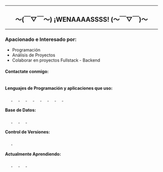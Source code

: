 <link rel="stylesheet" type='text/css' href="https://cdn.jsdelivr.net/gh/devicons/devicon@latest/devicon.min.css" />

<hr/>
<h2 align="center" style="font-weight: bold;">〜(￣▽￣〜) ¡WENAAAASSSS! (〜￣▽￣)〜</h2>
<hr/>

<h3>Apacionado e Interesado por:</h3>
<ul>
  <li>Programación</li>
  <li>Análisis de Proyectos</li>
  <li>Colaborar en proyectos Fullstack - Backend</li>
</ul>

<h4>Contactate conmigo:</h4>

<a href="https://www.linkedin.com/in/josejuliosanchezcruzado/">
<img align="center" style="font-size: 50px;" class="devicon-linkedin-plain"/></a>

<h4>Lenguajes de Programación y aplicaciones que uso:</h4>
<p align="left">
  <a href="https://es.wikipedia.org/wiki/C%2B%2B" target="_blank">
    <img align="center" style="font-size: 40px; margin: 0 10px;" class="devicon-cplusplus-plain colored"/>
  </a>
  <a href="https://es.wikipedia.org/wiki/C_(lenguaje_de_programaci%C3%B3n)" target="_blank">
    <img align="center" style="font-size: 40px; margin: 0 10px;" class="devicon-c-plain-wordmark colored"/>
  </a>
  <a href="https://es.wikipedia.org/wiki/HTML5" target="_blank">
    <img align="center" style="font-size: 40px; margin: 0 10px;" class="devicon-html5-plain colored"/>
  </a>
  <a href="https://es.wikipedia.org/wiki/Kotlin_(lenguaje_de_programaci%C3%B3n)" target="_blank">
    <img align="center" style="font-size: 40px; margin: 0 10px;" class="devicon-kotlin-plain colored"/>
  </a>
  <a href="https://es.wikipedia.org/wiki/JavaScript" target="_blank">
    <img align="center" style="font-size: 40px; margin: 0 10px;" class="devicon-javascript-plain colored"/>
  </a>
  <a href="https://es.wikipedia.org/wiki/Java_(lenguaje_de_programaci%C3%B3n)" target="_blank">
    <img align="center" style="font-size: 40px; margin: 0 10px;" class="devicon-java-plain colored"/>
  </a>
  <a href="https://es.wikipedia.org/wiki/Bootstrap_(framework)" target="_blank">
    <img align="center" style="font-size: 40px; margin: 0 10px;" class="devicon-bootstrap-plain colored"/>
  </a>
  <a href="https://es.wikipedia.org/wiki/Angular_(framework)" target="_blank">
    <img align="center" style="font-size: 40px; margin: 0 10px;" class="devicon-angular-plain"/>
  </a>
  <a href="https://en.wikipedia.org/wiki/Postman_(software)" target="_blank">
    <img align="center" style="font-size: 40px; margin: 0 10px;" class="devicon-postman-plain colored"/>
  </a>
</p>

<h4>Base de Datos:</h4>
<p align="left">
  <a href="https://es.wikipedia.org/wiki/Microsoft_SQL_Server" target="_blank">
    <img align="center" style="font-size: 45px; margin: 0 10px;" class="devicon-microsoftsqlserver-plain-wordmark colored"/>
  </a>
  <a href="https://es.wikipedia.org/wiki/MySQL" target="_blank">
    <img align="center" style="font-size: 45px; margin: 0 10px;" class="devicon-mysql-plain-wordmark colored"/>
  </a>
  <a href="https://es.wikipedia.org/wiki/MongoDB" target="_blank">
    <img align="center" style="font-size: 45px; margin: 0 10px;" class="devicon-mongodb-plain-wordmark colored"/>
  </a>
  <a href="https://es.wikipedia.org/wiki/MariaDB" target="_blank">
    <img align="center" style="font-size: 45px; margin: 0 10px;" class="devicon-mariadb-original-wordmark"/>
  </a>
</p>

<h4>Control de Versiones:</h4>
<p align="left">
  <a href="https://es.wikipedia.org/wiki/Git" target="_blank">
    <img align="center" style="font-size: 45px; margin: 0 10px;" class="devicon-git-plain colored"/>
  </a>
  <a href="https://es.wikipedia.org/wiki/GitHub" target="_blank">
    <img align="center" style="font-size: 45px; margin: 0 10px;" class="devicon-github-original colored"/>
  </a>
</p>

<h4>Actualmente Aprendiendo:</h4>
<p align="left">
  <a href="https://es.wikipedia.org/wiki/PHP" target="_blank">
    <img align="center" style="font-size: 40px; margin: 0 10px;" class="devicon-php-plain colored"/>
  </a>
  <a href="https://es.wikipedia.org/wiki/Python" target="_blank">
    <img align="center" style="font-size: 40px; margin: 0 10px;" class="devicon-python-plain colored"/>
  </a>
  <a href="https://es.wikipedia.org/wiki/Arduino" target="_blank">
    <img align="center" style="font-size: 40px; margin: 0 10px;" class="devicon-arduino-plain-wordmark colored"/>
  </a>
  <a href="https://es.wikipedia.org/wiki/Docker_(software)" target="_blank">
    <img align="center" style="font-size: 40px; margin: 0 10px;" class="devicon-docker-plain-wordmark colored"/>
  </a>
</p>
